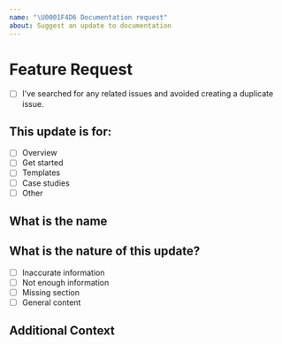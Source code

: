 ```yaml
---
name: "\U0001F4D6 Documentation request"
about: Suggest an update to documentation
---
```


# Feature Request

- [ ] I’ve searched for any related issues and avoided creating a duplicate issue.

## This update is for:

- [ ] Overview
- [ ] Get started
- [ ] Templates
- [ ] Case studies
- [ ] Other

## What is the name

<!--
         Please describe the name of the page, or section in the content that this applies to
-->

## What is the nature of this update?

- [ ] Inaccurate information
- [ ] Not enough information
- [ ] Missing section
- [ ] General content

## Additional Context

<!--
        Add any other context or screenshots that might be helpful
-->

